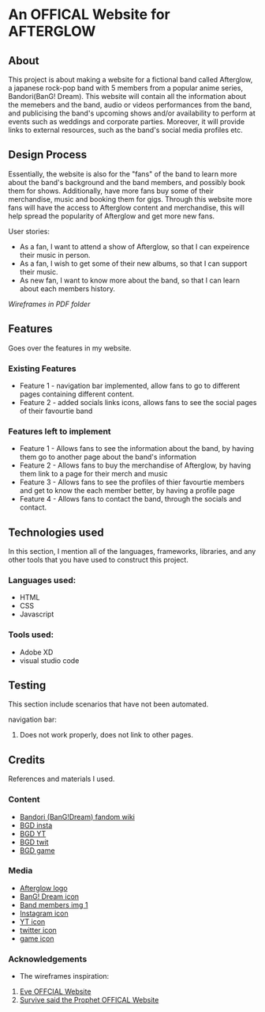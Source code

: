 # An OFFICAL Website for AFTERGLOW
## About

 This project is about making a website for a fictional band called Afterglow, a japanese rock-pop band with 5 members from a popular anime series, Bandori(BanG! Dream). 
 This website will contain all the information about the memebers and the band, audio or videos performances from the band, and publicising the band's upcoming shows and/or availability to perform at events such as weddings and corporate parties. Moreover, it will provide links to external resources, such as the band's social media profiles etc. 


## Design Process

Essentially, the website is also for the "fans" of the band to learn more about the band's background and the band members, and possibly book them for shows. Additionally, have more fans buy some of their merchandise, music and booking them for gigs. Through this website more fans will have the access to Afterglow content and merchandise, this will help spread the popularity of Afterglow and get more new fans.

User stories:
- As a fan, I want to attend a show of Afterglow, so that I can expeirence their music in person.
- As a fan, I wish to get some of their new albums, so that I can support their music.
- As new fan, I want to know more about the band, so that I can learn about each members history.

*Wireframes in PDF folder*

## Features

Goes over the features in my website.

 ### Existing Features
 - Feature 1 - navigation bar implemented, allow fans to go to different pages containing different content.
 - Feature 2 - added socials links icons, allows fans to see the social pages of their favourtie band

 ### Features left to implement
 - Feature 1 - Allows fans to see the information about the band, by having them go to another page about the band's information
 - Feature 2 - Allows fans to buy the merchandise of Afterglow, by having them link to a page for their merch and music
 - Feature 3 - Allows fans to see the profiles of thier favourtie members and get to know the each member better, by having a profile page
 - Feature 4 - Allows fans to contact the band, through the socials and contact. 

## Technologies used

In this section, I mention all of the languages, frameworks, libraries, and any other tools that you have used to construct this project. 

 ### Languages used:
- HTML
- CSS
- Javascript
 ### Tools used:
- Adobe XD
- visual studio code

## Testing
 This section include scenarios that have not been automated.

 navigation bar:
 1. Does not work properly, does not link to other pages.

## Credits
 References and materials I used.

 ### Content
  - [Bandori (BanG!Dream) fandom wiki](https://bandori.fandom.com/wiki/Afterglow)
  - [BGD insta](https://www.instagram.com/bang_dream_official_/)
  - [BGD YT](https://www.youtube.com/@BanGDreamGirlsBandParty)
  - [BGD twit](https://twitter.com/bang_dream_gbp)
  - [BGD game](https://play.google.com/store/apps/details?id=com.bushiroad.en.bangdreamgbp&gl=US&pli=1)
 ### Media
  - [Afterglow logo](https://static.wikia.nocookie.net/bandori/images/f/f9/Afterglow_logo.png/revision/latest/scale-to-width-down/250?cb=20211201105320)
  - [BanG! Dream icon](https://static.wikia.nocookie.net/bandori/images/e/e6/Site-logo.png/revision/latest?cb=20210511144336)
  - [Band members img 1]()
  - [Instagram icon](https://cdn-icons-png.flaticon.com/512/2111/2111679.png)
  - [YT icon](https://cdn-icons-png.flaticon.com/512/1077/1077046.png)
  - [twitter icon](https://cdn-icons-png.flaticon.com/512/2111/2111819.png)
  - [game icon](https://cdn-icons-png.flaticon.com/512/726/726859.png)
 ### Acknowledgements 
  - The wireframes inspiration:
   1. [Eve OFFCIAL Website](https://eveofficial.com/)
   2. [Survive said the Prophet OFFICAL Website](https://survivesaidtheprophet.com/)